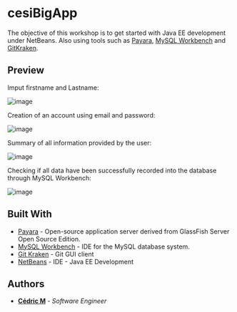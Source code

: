 # cesiBigApp

The objective of this workshop is to get started with Java EE development under NetBeans. Also using tools such as [Payara](https://www.payara.fish/), [MySQL Workbench](https://www.mysql.com/products/workbench/) and [GitKraken](https://www.gitkraken.com/). 

## Preview

Imput firstname and Lastname:

![image](https://user-images.githubusercontent.com/19567048/57619672-cf918a00-7586-11e9-821c-b203c044a200.png)


Creation of an account using email and password:

![image](https://user-images.githubusercontent.com/19567048/57619708-eb952b80-7586-11e9-8194-bc36b5607aca.png)


Summary of all information provided by the user:

![image](https://user-images.githubusercontent.com/19567048/57619780-1aab9d00-7587-11e9-9bf2-5c4fb2a05fa3.png)


Checking if all data have been successfully recorded into the database through MySQL Workbench:

![image](https://user-images.githubusercontent.com/19567048/57619973-afae9600-7587-11e9-8408-90eadac5adf6.png)


## Built With

* [Payara](https://www.payara.fish/) - Open-source application server derived from GlassFish Server Open Source Edition.
* [MySQL Workbench](https://www.mysql.com/products/workbench/) - IDE for the MySQL database system.
* [Git Kraken](https://www.gitkraken.com/) - Git GUI client
* [NetBeans](https://netbeans.org/) - IDE - Java EE Development


## Authors

* **[Cédric M](https://github.com/Cedric-M)** - *Software Engineer*

